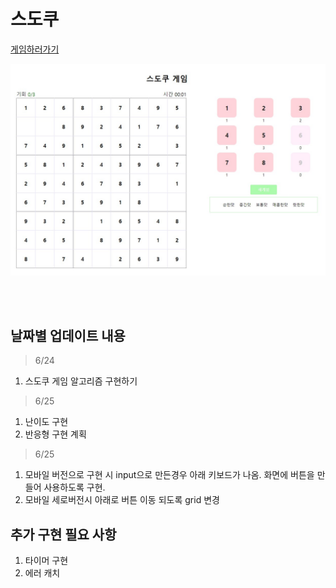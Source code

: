 # 스도쿠 

[게임하러가기](https://pukkok.github.io/sudoku)

<img src='public/main.JPG'>

<br><br>
## 날짜별 업데이트 내용
<BlockQuote>6/24</BlockQuote>
 
1. 스도쿠 게임 알고리즘 구현하기

<BlockQuote>6/25</BlockQuote>

1. 난이도 구현
2. 반응형 구현 계획

<BlockQuote>6/25</BlockQuote>

1. 모바일 버전으로 구현 시 input으로 만든경우 아래 키보드가 나옴. 화면에 버튼을 만들어 사용하도록 구현.
2. 모바일 세로버전시 아래로 버튼 이동 되도록 grid 변경

## 추가 구현 필요 사항

1. 타이머 구현
2. 에러 캐치

